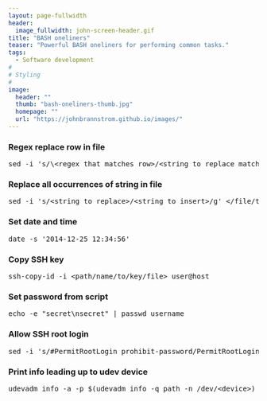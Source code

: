 ```yaml
---
layout: page-fullwidth
header:
  image_fullwidth: john-screen-header.gif
title: "BASH oneliners"
teaser: "Powerful BASH oneliners for performing common tasks."
tags:
  - Software development
#
# Styling
#
image:
  header: ""
  thumb: "bash-oneliners-thumb.jpg"
  homepage: ""
  url: "https://johnbrannstrom.github.io/images/"
---
```


<h3>Regex replace row in file</h3>
<pre>sed -i 's/\&lt;regex that matches row&gt;/&lt;string to replace matched row with&gt;/' &lt;/file/to/replace/in&gt;</pre>

<h3>Replace all occurrences of string in file</h3>
<pre>sed -i 's/&lt;string to replace&gt;/&lt;string to insert&gt;/g' &lt;/file/to/replace/in&gt;</pre>

<h3>Set date and time</h3>
<pre>date -s '2014-12-25 12:34:56'</pre>

<h3>Copy SSH key</h3>
<pre>ssh-copy-id -i &lt;path/name/to/key/file&gt; user@host</pre>

<h3>Set password from script</h3>
<pre>echo -e "secret\nsecret" | passwd username</pre>

<h3>Allow SSH root login</h3>
<pre>sed -i 's/#PermitRootLogin prohibit-password/PermitRootLogin yes/' /etc/ssh/sshd_config && systemctl restart ssh</pre>

<h3>Print info leading up to udev device</h3>
<pre>udevadm info -a -p $(udevadm info -q path -n /dev/&lt;device&gt;)</pre>
